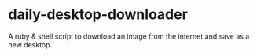 # daily-desktop-downloader
A ruby &amp; shell script to download an image from the internet and save as a new desktop.
